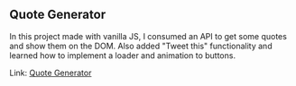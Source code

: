## Quote Generator
In this project made with vanilla JS, I consumed an API to get some quotes and show them on the DOM. Also added "Tweet this" functionality and learned how to implement a loader and animation to buttons.

Link: [Quote Generator](https://develawyer.github.io/quote-generator/)
